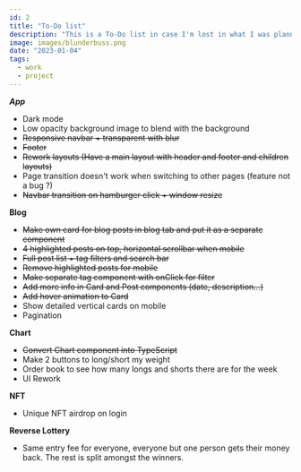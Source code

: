 ```yaml
---
id: 2
title: "To-Do list"
description: "This is a To-Do list in case I'm lost in what I was planning on doing before"
image: images/blunderbuss.png
date: "2023-01-04"
tags:
  - work
  - project
---
```


**_App_**

- Dark mode
- Low opacity background image to blend with the background
- ~~Responsive navbar + transparent with blur~~
- ~~Footer~~
- ~~Rework layouts (Have a main layout with header and footer and children layouts)~~
- Page transition doesn't work when switching to other pages (feature not a bug ?)
- ~~Navbar transition on hamburger click + window resize~~

**Blog**

- ~~Make own card for blog posts in blog tab and put it as a separate component~~
- ~~4 highlighted posts on top, horizontal scrollbar when mobile~~
- ~~Full post list + tag filters and search bar~~
- ~~Remove highlighted posts for mobile~~
- ~~Make separate tag component with onClick for filter~~
- ~~Add more info in Card and Post components (date, description...)~~
- ~~Add hover animation to Card~~
- Show detailed vertical cards on mobile
- Pagination

**Chart**

- ~~Convert Chart component into TypeScript~~
- Make 2 buttons to long/short my weight
- Order book to see how many longs and shorts there are for the week
- UI Rework

**NFT**

- Unique NFT airdrop on login

**Reverse Lottery**

- Same entry fee for everyone, everyone but one person gets their money back. The rest is split amongst the winners.
